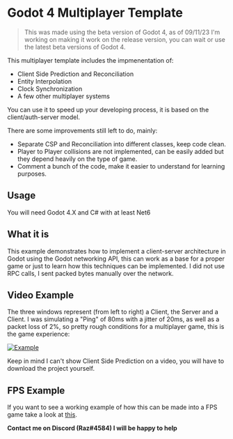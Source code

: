 # Godot 4 Multiplayer Template

> This was made using the beta version of Godot 4, as of 09/11/23 I'm working on making it work on the release version, you can wait or use the latest beta versions of Godot 4.

This multiplayer template includes the impmenentation of:

- Client Side Prediction and Reconciliation
- Entity Interpolation
- Clock Synchronization
- A few other multiplayer systems

You can use it to speed up your developing process, it is based on the client/auth-server model.

There are some improvements still left to do, mainly:
- Separate CSP and Reconciliation into different classes, keep code clean.
- Player to Player collisions are not implemented, can be easily added but they depend heavily on the type of game.
- Comment a bunch of the code, make it easier to understand for learning purposes.

## Usage
You will need Godot 4.X and C# with at least Net6

## What it is
This example demonstrates how to implement a client-server architecture in Godot using the Godot networking API, this can work as a base for a proper game or just to learn how this techniques can be implemented. I did not use RPC calls, I sent packed bytes manually over the network.

## Video Example
The three windows represent (from left to right) a Client, the Server and a Client. I was simulating a "Ping" of 80ms with a jitter of 20ms, as well as a packet loss of 2%, so pretty rough conditions for a multiplayer game, this is the game experience:

[![Example](https://img.youtube.com/vi/oktiP9nrfIw/0.jpg)](https://www.youtube.com/watch?v=oktiP9nrfIw)

Keep in mind I can't show Client Side Prediction on a video, you will have to download the project yourself.

## FPS Example
If you want to see a working example of how this can be made into a FPS game take a look at [this](https://github.com/grazianobolla/ricepot).

**Contact me on Discord (Raz#4584) I will be happy to help**

